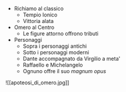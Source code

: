- Richiamo al classico
	- Tempio Ionico
	- Vittoria alata
- Omero al Centro
	- Le figure attorno offrono tributi
- Personaggi
	- Sopra i personaggi antichi
	- Sotto i personaggi moderni
	- Dante accompagnato da Virgilio a meta'
	- Raffaello e Michelangelo
	- Ognuno offre il suo *magnum opus*

![[apoteosi_di_omero.jpg]]